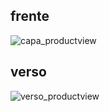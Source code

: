 
## frente
![capa_productview](https://cloud.githubusercontent.com/assets/8259531/13907494/2a39255a-eece-11e5-9255-7a5f2fa4e8fb.png)

## verso
![verso_productview](https://cloud.githubusercontent.com/assets/8259531/13907495/2a627a18-eece-11e5-8452-0fe4822fae34.png)
